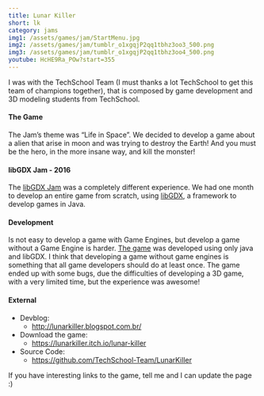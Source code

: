 ```yaml
---
title: Lunar Killer
short: lk
category: jams
img1: /assets/games/jam/StartMenu.jpg
img2: /assets/games/jam/tumblr_o1xgqjP2qq1tbhz3oo3_500.png
img3: /assets/games/jam/tumblr_o1xgqjP2qq1tbhz3oo4_500.png
youtube: HcHE9Ra_POw?start=355
---
```


I was with the TechSchool Team (I must thanks a lot TechSchool to get this team of champions together), that is composed by game development and 3D modeling students from TechSchool.

#### The Game

The Jam’s theme was “Life in Space”. We decided to develop a game about a alien that arise in moon and was trying to destroy the Earth! And you must be the hero, in the more insane way, and kill the monster!

#### libGDX Jam - 2016

The [libGDX Jam](https://itch.io/jam/libgdxjam) was a completely different experience. We had one month to develop an entire game from scratch, using [libGDX](https://libgdx.badlogicgames.com/), a framework to develop games in Java.

#### Development

Is not easy to develop a game with Game Engines, but develop a game without a Game Engine is harder. [The game](https://itch.io/jam/libgdxjam/rate/49383) was developed using only java and libGDX. I think that developing a game without game engines is something that all game developers should do at least once. The game ended up with some bugs, due the difficulties of developing a 3D game, with a very limited time, but the experience was awesome!

#### External

- Devblog:
	- <http://lunarkiller.blogspot.com.br/>
- Download the game:
	- <https://lunarkiller.itch.io/lunar-killer>
- Source Code:
	- <https://github.com/TechSchool-Team/LunarKiller>

If you have interesting links to the game, tell me and I can update the page :)